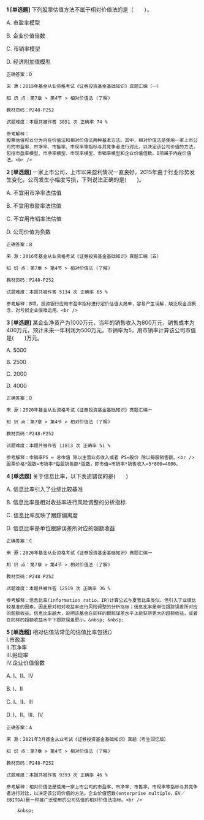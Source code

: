 **1 [单选题]** 
下列股票估值方法不属于相对价值法的是（　　）。

A. 市盈率模型

B. 企业价值倍数

C. 市销率模型

D. 经济附加值模型

```
正确答案：D

来 源：2015年基金从业资格考试《证券投资基金基础知识》真题汇编（一）

知 识 点：第7章 > 第4节 > 相对价值法 (了解)

教材页码：P248-P252

试题难度：本题共被作答 3051 次 正确率 74 %

参考解释：
股票估值可以分为内在价值法和相对价值法两种基本方法。其中，相对价值法是使用一家上市公司的市盈率、市净率、市售率、市现率等指标与其竞争者进行对比，以决定该公司价值的方法，包括市盈率模型、市净率模型、市现率模型、市销率模型和企业价值倍数。D项属于内在价值法。<br />

```


**2 [单选题]** 一家上市公司，上市以来盈利情况一直良好，2015年由于行业形势发生变化，公司发生小幅度亏损，下列说法正确的是(&emsp;&emsp;)。

A. 不宜用市净率法估值

B. 不宜用市盈率法估值

C. 不宜用市销率法估值

D. 公司价值为负数

```
正确答案：B

来 源：2016年基金从业资格考试《证券投资基金基础知识》真题汇编（五）

知 识 点：第7章 > 第4节 > 相对价值法 (了解)

教材页码：P248-P252

试题难度：本题共被作答 5134 次 正确率 65 %

参考解释：B项，投资银行应用市盈率指标进行定价估值太简单，容易产生误解，缺乏现金流概念，对亏损企业很难运用。<br />

```


**3 [单选题]** 某企业净资产为1000万元，当年的销售收入为800万元，销售成本为400万元，预计未来一年利润为500万元，市销率为5，用市销率计算该公司市值是(&emsp;&emsp;)万元。

A. 5000

B. 2500

C. 2000

D. 4000

```
正确答案：D

来 源：2020年基金从业资格考试《证券投资基金基础知识》真题汇编一

知 识 点：第7章 > 第4节 > 相对价值法 (了解)

教材页码：P248-P252

试题难度：本题共被作答 11813 次 正确率 51 %

参考解释：市销率PS = 总市值 除以主营业务收入或者 PS=股价 除以每股销售额。<br />
股票价格*股数=市销率*每股销售额*股数，即市值=市销率*销售收入=5*800=4000。
```


**4 [单选题]** 关于信息比率，以下表述错误的是(&emsp;&emsp;)

A. 信息比率引入了业绩比较基准

B. 信息比率是相对收益率进行风险调整的分析指标

C. 信息比率反映了跟踪偏离度

D. 信息比率是单位跟踪误差所对应的超额收益

```
正确答案：C

来 源：2020年基金从业资格考试《证券投资基金基础知识》真题汇编一

知 识 点：第7章 > 第4节 > 相对价值法 (了解)

教材页码：P248-P252

试题难度：本题共被作答 12519 次 正确率 36 %

参考解释：信息比率(information ratio，IR)计算公式与夏普比率类似，但引入了业绩比较基准的因素，因此是对相对收益率进行风险调整的分析指标；信息比率是单位跟踪误差所对应的超额收益。信息比率越大，说明该基金在同样的跟踪误差水平上能获得更大的超额收益，或者在同样的超额收益水平下跟踪误差更小。&nbsp; &nbsp;
```


**5 [单选题]** 相对估值法常见的估值比率包括(）<br />
Ⅰ.市盈率<br />
Ⅱ.市净率<br />
Ⅲ.贴现率<br />
Ⅳ.企业价值倍数

A. Ⅰ、Ⅱ、Ⅳ

B. Ⅰ、Ⅱ

C. Ⅰ、Ⅱ、Ⅲ

D. Ⅰ、Ⅱ、Ⅲ、Ⅳ

```
正确答案：A

来 源：2021年3月基金从业考试《证券投资基金基础知识》真题（考生回忆版）

知 识 点：第7章 > 第4节 > 相对价值法 (了解)

教材页码：P248-P252

试题难度：本题共被作答 9393 次 正确率 46 %

参考解释：相对价值法是使用一家上市公司的市盈率、市净率、市售率、市现率等指标与其竞争者进行对比，以决定该公司价值的方法。企业价值倍数(enterprise multiple，EV／EBITDA)是一种被广泛使用的公司估值的相对价值法指标。<br />

	&nbsp;

```


